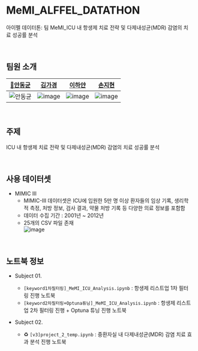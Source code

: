 # MeMI_ALFFEL_DATATHON
아이펠 데이터톤: 팀 MeMI_ICU 내 항생제 치료 전략 및 다제내성균(MDR) 감염의 치료 성공률 분석

<br>

## 팀원 소개
| [👑안동균]() | [김가경]() | [이하얀](https://github.com/hayannn) | [손지현]() |
|:-----------------------------------------------------------------------------------------------:|:-----------------------------------------------------------------------------------------------:|:-------------------------------------------------------------------------------------------------:|:-------------------------------------------------------------------------------------------------:|
|  ![안동균](https://github.com/user-attachments/assets/9b93a4cb-722d-4196-b537-5488c663c1e5)  |  ![image](https://github.com/user-attachments/assets/525cd00d-a760-46bb-9b3f-637b1e1cd196) | ![image](https://github.com/user-attachments/assets/fb2de7ba-8053-48b0-8529-0778a1b8cac7)  | ![image](https://github.com/user-attachments/assets/56537ffe-17e9-45ed-81ab-6e88da523c27) |


<br>

## 주제
ICU 내 항생제 치료 전략 및 다제내성균(MDR) 감염의 치료 성공률 분석

<br>

## 사용 데이터셋
- MIMIC III
  - MIMIC-III 데이터셋은 ICU에 입원한 5만 명 이상 환자들의 임상 기록, 생리학적 측정, 처방 정보, 검사 결과, 약물 처방 기록 등 다양한 의료 정보를 포함함
  - 데이터 수집 기간 : 2001년 ~ 2012년
  - 25개의 CSV 파일 존재  <br>
![image](https://github.com/user-attachments/assets/6f2fed3c-5562-4986-ae26-aa3239e409df)

<br>

## 노트북 정보
- Subject 01.
  - `[keyword1차필터링]_MeMI_ICU_Analysis.ipynb` : 항생제 리스트업 1차 필터링 진행 노트북
  - `[keyword2차필터링+Optuna튜닝]_MeMI_ICU_Analysis.ipynb` : 항생제 리스트업 2차 필터링 진행 + Optuna 튜닝 진행 노트북

- Subject 02.
  - ♻️ `[v3]project_2_temp.ipynb` : 중환자실 내 다제내성균(MDR) 감염 치료 효과 분석 진행 노트북
